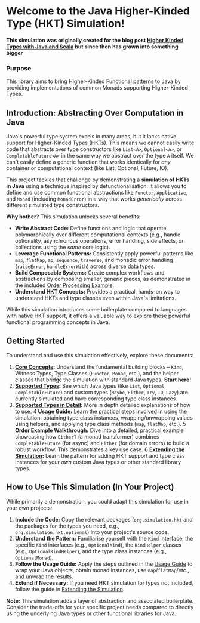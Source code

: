 # Welcome to the Java Higher-Kinded Type (HKT) Simulation!

**This simulation was originally created for the blog post [Higher Kinded Types with Java and Scala](https://blog.scottlogic.com/2025/04/11/higher-kinded-types-with-java-and-scala.html) but since then has grown into something bigger**

### Purpose

This library aims to bring Higher-Kinded Functional patterns to Java by providing implementations of common Monads supporting Higher-Kinded Types.




## Introduction: Abstracting Over Computation in Java

Java's powerful type system excels in many areas, but it lacks native support for Higher-Kinded Types (HKTs). This means we cannot easily write code that abstracts over type constructors like `List<A>`, `Optional<A>`, or `CompletableFuture<A>` in the same way we abstract over the type `A` itself. We can't easily define a generic function that works identically for *any* container or computational context (like List, Optional, Future, IO).

This project tackles that challenge by demonstrating a **simulation of HKTs in Java** using a technique inspired by defunctionalisation. It allows you to define and use common functional abstractions like `Functor`, `Applicative`, and `Monad` (including `MonadError`) in a way that works *generically* across different simulated type constructors.

**Why bother?** This simulation unlocks several benefits:

* **Write Abstract Code:** Define functions and logic that operate polymorphically over different computational contexts (e.g., handle optionality, asynchronous operations, error handling, side effects, or collections using the *same* core logic).
* **Leverage Functional Patterns:** Consistently apply powerful patterns like `map`, `flatMap`, `ap`, `sequence`, `traverse`, and monadic error handling (`raiseError`, `handleErrorWith`) across diverse data types.
* **Build Composable Systems:** Create complex workflows and abstractions by composing smaller, generic pieces, as demonstrated in the included [Order Processing Example](order-walkthrough.md).
* **Understand HKT Concepts:** Provides a practical, hands-on way to understand HKTs and type classes even within Java's limitations.

While this simulation introduces some boilerplate compared to languages with native HKT support, it offers a valuable way to explore these powerful functional programming concepts in Java.

## Getting Started

To understand and use this simulation effectively, explore these documents:

1.  **[Core Concepts](core-concepts.md):** Understand the fundamental building blocks – `Kind`, Witness Types, Type Classes (`Functor`, `Monad`, etc.), and the helper classes that bridge the simulation with standard Java types. **Start here!**
2.  **[Supported Types](supported-types.md):** See which Java types (like `List`, `Optional`, `CompletableFuture`) and custom types (`Maybe`, `Either`, `Try`, `IO`, `Lazy`) are currently simulated and have corresponding type class instances.
3.  **[Supported Types in Detail](supported_types_in_detail.md):** More in depth detailed explanations of how to use.
4   **[Usage Guide](usage-guide.md):** Learn the practical steps involved in using the simulation: obtaining type class instances, wrapping/unwrapping values using helpers, and applying type class methods (`map`, `flatMap`, etc.).
5   **[Order Example Walkthrough](order-walkthrough.md):** Dive into a detailed, practical example showcasing how `EitherT` (a monad transformer) combines `CompletableFuture` (for async) and `Either` (for domain errors) to build a robust workflow. This demonstrates a key use case.
6   **[Extending the Simulation](extending-simulation.md):** Learn the pattern for adding HKT support and type class instances for your *own* custom Java types or other standard library types.

## How to Use This Simulation (In Your Project)

While primarily a demonstration, you could adapt this simulation for use in your own projects:

1.  **Include the Code:** Copy the relevant packages (`org.simulation.hkt` and the packages for the types you need, e.g., `org.simulation.hkt.optional`) into your project's source code.
2.  **Understand the Pattern:** Familiarise yourself with the `Kind` interface, the specific `Kind` interfaces (e.g., `OptionalKind`), the `KindHelper` classes (e.g., `OptionalKindHelper`), and the type class instances (e.g., `OptionalMonad`).
3.  **Follow the Usage Guide:** Apply the steps outlined in the [Usage Guide](usage-guide.md) to wrap your Java objects, obtain monad instances, use `map`/`flatMap`/etc., and unwrap the results.
4.  **Extend if Necessary:** If you need HKT simulation for types not included, follow the guide in [Extending the Simulation](extending-simulation.md).

**Note:** This simulation adds a layer of abstraction and associated boilerplate. Consider the trade-offs for your specific project needs compared to directly using the underlying Java types or other functional libraries for Java.

